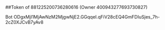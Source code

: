 ##Token of 881225200736280616 (Owner 400943277693730827)

Bot ODgxMjI1MjAwNzM2MjgwNjE2.GGqqeI.qFiV28cEQ4GmFDIuSjes_7h-2cZ0XJCvB7yAv8